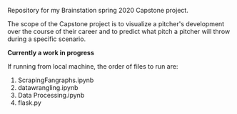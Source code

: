 Repository for my Brainstation spring 2020 Capstone project.

The scope of the Capstone project is to visualize a pitcher's development over the course of their career and to predict what pitch a 
pitcher will throw during a specific scenario.

**Currently a work in progress**

If running from local machine, the order of files to run are:

1. ScrapingFangraphs.ipynb
2. datawrangling.ipynb
3. Data Processing.ipynb
4. flask.py
